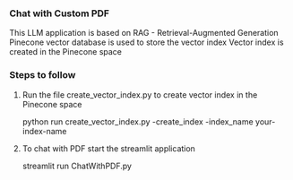 ### Chat with Custom PDF

This LLM application is based on RAG - Retrieval-Augmented Generation
Pinecone vector database is used to store the vector index
Vector index is created in the Pinecone space

### Steps to follow

1. Run the file create_vector_index.py to create vector index in the Pinecone space
   
	python run create_vector_index.py -create_index -index_name your-index-name
3. To chat with PDF start the streamlit application
   
	streamlit run ChatWithPDF.py
	

